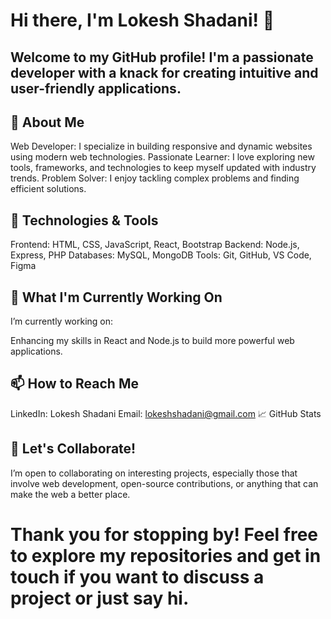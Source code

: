 # Hi there, I'm Lokesh Shadani! 👋
## Welcome to my GitHub profile! I'm a passionate  developer with a knack for creating intuitive and user-friendly applications.

## 🚀 About Me
Web Developer: I specialize in building responsive and dynamic websites using modern web technologies.
Passionate Learner: I love exploring new tools, frameworks, and technologies to keep myself updated with industry trends.
Problem Solver: I enjoy tackling complex problems and finding efficient solutions.
## 🔧 Technologies & Tools
Frontend: HTML, CSS, JavaScript, React, Bootstrap
Backend: Node.js, Express, PHP
Databases: MySQL, MongoDB
Tools: Git, GitHub, VS Code, Figma
## 🌱 What I'm Currently Working On
I’m currently working on:


Enhancing my skills in React and Node.js to build more powerful web applications.
## 📫 How to Reach Me
LinkedIn: Lokesh Shadani
Email: lokeshshadani@gmail.com
📈 GitHub Stats

## 🤝 Let's Collaborate!
I’m open to collaborating on interesting projects, especially those that involve web development, open-source contributions, or anything that can make the web a better place.

# Thank you for stopping by! Feel free to explore my repositories and get in touch if you want to discuss a project or just say hi.
